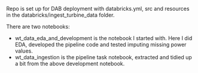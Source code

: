 Repo is set up for DAB deployment with databricks.yml, src and resources in the databricks/ingest_turbine_data folder.

There are two notebooks:
* wt_data_eda_and_development is the notebook I started with. Here I did EDA, developed the pipeline code and tested imputing missing power values.
* wt_data_ingestion is the pipeline task notebook, extracted and tidied up a bit from the above development notebook.